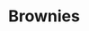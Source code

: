 ---
title: Brownies
metadata:
  title: Brownies
  servings: '16'
  course: Treat
ingredients:
- name: salt
  amount: 0.5 tsp
- name: vanilla essence
  amount: 1 tbsp
- name: baking powder
  amount: 1 tsp
- name: chocolate chips
  amount: 75g
- name: eggs
  amount: '2'
- name: dates
  amount: 45g
- name: peanut butter
  amount: 590 g
- name: cacao powder
  amount: 65g
- name: maple syrup
  amount: 320 g
cookware:
- name: mixing bowl
- name: whisk
- name: spoon
- name: deep baking tray
- name: baking paper
steps:
- description: Preheat the oven to 180C then grab a mixing bowl and whisk the maple
    syrup, dates and peanut butter until they're combined.
- description: Add the eggs and vanilla essence and whisk some more.
- description: Stir in the cacao powder, baking powder and salt with a spoon. Mix
    well until it's all the same colour.
- description: Stir in the toppings. I like to use chocolate chips.
- description: Line a deep baking tray with baking paper and spread the mixture evenly
    across it. And put it in the oven for 20 minutes, or until slightly golden.
- description: Leave to cool and then slice into 16 even portions.

---